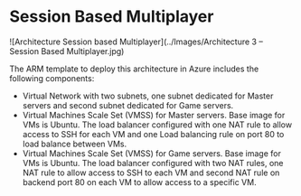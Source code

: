 # Session Based Multiplayer

![Architecture Session based Multiplayer](../Images/Architecture 3 – Session Based Multiplayer.jpg)


The ARM template to deploy this architecture in Azure includes the following components:

* Virtual Network with two subnets, one subnet dedicated for Master servers and second subnet dedicated for Game servers.
* Virtual Machines Scale Set (VMSS) for Master servers. Base image for VMs is Ubuntu. The load balancer configured with one NAT rule to allow access to SSH for each VM and one Load balancing rule on port 80 to load balance between VMs.
* Virtual Machines Scale Set (VMSS) for Game servers. Base image for VMs is Ubuntu. The load balancer configured with two NAT rules, one NAT rule to allow access to SSH to each VM and second NAT rule on backend port 80 on each VM to allow access to a specific VM.

